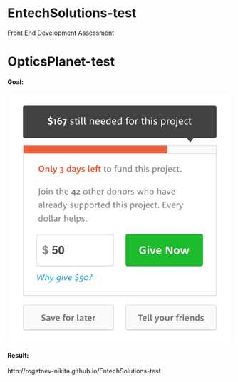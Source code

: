 # EntechSolutions-test
Front End Development Assessment


# OpticsPlanet-test
<h4>Goal:</h4>
<img src="img/design.png">

<h4>Result:</h4>
http://rogatnev-nikita.github.io/EntechSolutions-test
